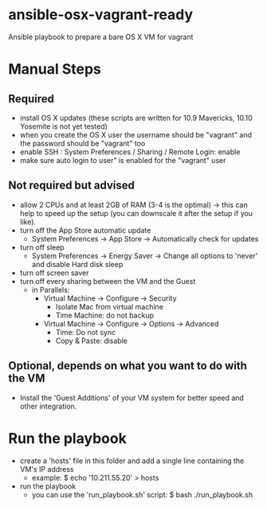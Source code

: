 ansible-osx-vagrant-ready
=========================

Ansible playbook to prepare a bare OS X VM for vagrant


# Manual Steps


## Required

* install OS X updates (these scripts are written for 10.9 Mavericks, 10.10 Yosemite is not yet tested)
* when you create the OS X user the username should be "vagrant" and the password should be "vagrant" too
* enable SSH : System Preferences / Sharing / Remote Login: enable
* make sure auto login to user" is enabled for the "vagrant" user


## Not required but advised

* allow 2 CPUs and at least 2GB of RAM (3-4 is the optimal) -> this can help to speed up the setup (you can downscale it after the setup if you like).
* turn off the App Store automatic update
	* System Preferences -> App Store -> Automatically check for updates
* turn off sleep
	* System Preferences -> Energy Saver -> Change all options to 'never' and disable Hard disk sleep
* turn off screen saver
* turn off every sharing between the VM and the Guest
	* in Parallels:
		* Virtual Machine -> Configure -> Security
			* Isolate Mac from virtual machine
			* Time Machine: do not backup
		* Virtual Machine -> Configure -> Options -> Advanced
			* Time: Do not sync
			* Copy & Paste: disable


## Optional, depends on what you want to do with the VM

* Install the 'Guest Additions' of your VM system for better speed and other integration.


# Run the playbook

* create a 'hosts' file in this folder and add a single line containing the VM's IP address
	* example: $ echo '10.211.55.20' > hosts
* run the playbook
	* you can use the 'run_playbook.sh' script: $ bash ./run_playbook.sh

